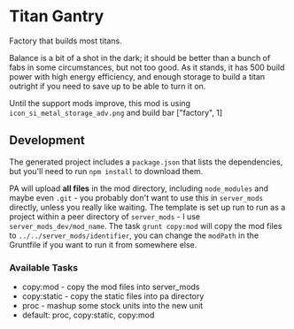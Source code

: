 # Titan Gantry

Factory that builds most titans.

Balance is a bit of a shot in the dark; it should be better than a bunch of fabs in some circumstances, but not too good. As it stands, it has 500 build power with high energy efficiency, and enough storage to build a titan outright if you need to save up to be able to turn it on.

Until the support mods improve, this mod is using `icon_si_metal_storage_adv.png` and build bar ["factory", 1]

## Development

The generated project includes a `package.json` that lists the dependencies, but you'll need to run `npm install` to download them.

PA will upload **all files** in the mod directory, including `node_modules` and maybe even `.git` - you probably don't want to use this in `server_mods` directly, unless you really like waiting.  The template is set up run to run as a project within a peer directory of `server_mods` - I use `server_mods_dev/mod_name`.  The task `grunt copy:mod` will copy the mod files to `../../server_mods/identifier`, you can change the `modPath` in the Gruntfile if you want to run it from somewhere else.

### Available Tasks

- copy:mod - copy the mod files into server_mods
- copy:static - copy the static files into pa directory
- proc - mashup some stock units into the new unit
- default: proc, copy:static, copy:mod

